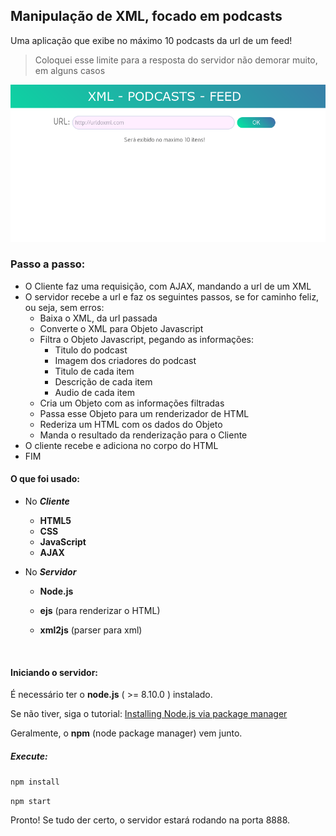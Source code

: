 ## Manipulação de XML, focado em podcasts

Uma aplicação que exibe no máximo 10 podcasts da url de um feed!

> Coloquei esse limite para a resposta do servidor não demorar muito, em alguns casos

![image_1](./imgs/app1.png)

### Passo a passo:

- O Cliente faz uma requisição, com AJAX, mandando a url de um XML
- O servidor recebe a url e faz os seguintes passos, se for caminho feliz, ou seja, sem erros:
  - Baixa o XML, da url passada
  - Converte o XML para Objeto Javascript
  - Filtra o Objeto Javascript, pegando as informações:
    - Titulo do podcast
    - Imagem dos criadores do podcast
    - Titulo de cada item
    - Descrição de cada item
    - Audio de cada item
  - Cria um Objeto com as informações filtradas
  - Passa esse Objeto para um renderizador de HTML
  - Rederiza um HTML com os dados do Objeto
  - Manda o resultado da renderização para o Cliente
- O cliente recebe e adiciona no corpo do HTML
- FIM



#### O que foi usado:

- No _**Cliente**_
  - **HTML5**
  - **CSS**
  - **JavaScript**
  - **AJAX**


- No _**Servidor**_

  - **Node.js**

  - **ejs** (para renderizar o HTML)

  - **xml2js** (parser para xml)

    ​

#### Iniciando o servidor:

É necessário ter o **node.js** ( >= 8.10.0 ) instalado.

Se não tiver, siga o tutorial: [Installing Node.js via package manager](https://nodejs.org/en/download/package-manager/)

Geralmente, o **npm** (node package manager) vem junto.

##### Execute:

```npm install```

```npm start```



Pronto! Se tudo der certo, o servidor estará rodando na porta 8888.

